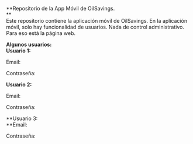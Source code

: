 **Repositorio de la App Móvil de OilSavings.\
**\
Este repositorio contiene la aplicación móvil de OilSavings. En la aplicación móvil, solo hay funcionalidad de usuarios. Nada de control administrativo. Para eso está la página web.

**Algunos usuarios:**\
**Usuario 1:**

Email:

Contraseña:

**Usuario 2:**

Email:

Contraseña:

**Usuario 3:\
**Email:

Contraseña:
